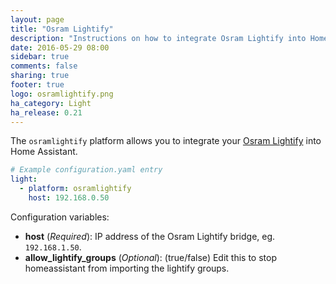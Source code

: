 ```yaml
---
layout: page
title: "Osram Lightify"
description: "Instructions on how to integrate Osram Lightify into Home Assistant."
date: 2016-05-29 08:00
sidebar: true
comments: false
sharing: true
footer: true
logo: osramlightify.png
ha_category: Light
ha_release: 0.21
---
```


The `osramlightify` platform allows you to integrate your [Osram Lightify](http://www.osram.com/osram_com/products/led-technology/lightify/index.jsp) into Home Assistant.

```yaml
# Example configuration.yaml entry
light:
  - platform: osramlightify
    host: 192.168.0.50
```
Configuration variables:

- **host** (*Required*): IP address of the Osram Lightify bridge, eg. `192.168.1.50`.
- **allow_lightify_groups** (*Optional*): (true/false) Edit this to stop homeassistant from importing the lightify groups.

